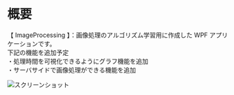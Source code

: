 # 概要
【 ImageProcessing 】：画像処理のアルゴリズム学習用に作成した WPF アプリケーションです。  
下記の機能を追加予定  
 ・処理時間を可視化できるようにグラフ機能を追加  
 ・サーバサイドで画像処理ができる機能を追加  

![スクリーンショット](https://github.com/toshinomi/WPF_Sample/blob/master/ImageProcessing.png)
